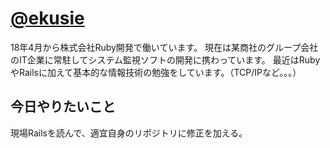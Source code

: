 # [@ekusie](https://github.com/ekusie)

18年4月から株式会社Ruby開発で働いています。
現在は某商社のグループ会社のIT企業に常駐してシステム監視ソフトの開発に携わっています。
最近はRubyやRailsに加えて基本的な情報技術の勉強をしています。（TCP/IPなど。。。）

## 今日やりたいこと
現場Railsを読んで、適宜自身のリポジトリに修正を加える。

